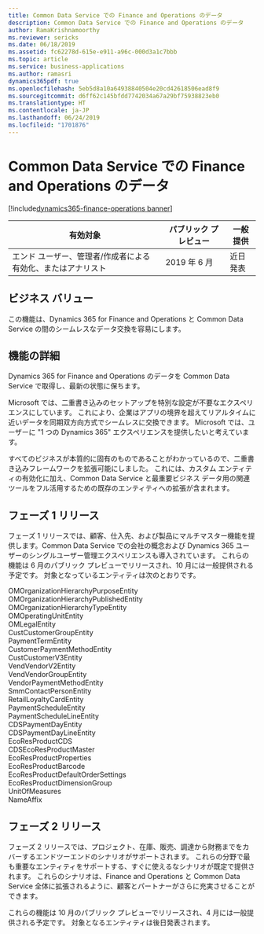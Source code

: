 ```yaml
---
title: Common Data Service での Finance and Operations のデータ
description: Common Data Service での Finance and Operations のデータ
author: RamaKrishnamoorthy
ms.reviewer: sericks
ms.date: 06/18/2019
ms.assetid: fc62278d-615e-e911-a96c-000d3a1c7bbb
ms.topic: article
ms.service: business-applications
ms.author: ramasri
dynamics365pdf: true
ms.openlocfilehash: 5eb5d8a10a64938840504e20cd42618506ead8f9
ms.sourcegitcommit: d6ff62c145bfdd7742034a67a29bf75938823eb0
ms.translationtype: HT
ms.contentlocale: ja-JP
ms.lasthandoff: 06/24/2019
ms.locfileid: "1701876"
---
```

# <a name="finance-and-operations-data-in-common-data-service"></a>Common Data Service での Finance and Operations のデータ
[!include[dynamics365-finance-operations banner](../includes/dynamics365-finance-operations.md)]

| 有効対象    |  パブリック プレビュー | 一般提供 | 
| ---------- | ---------- |---------- |
|エンド ユーザー、管理者/作成者による有効化、またはアナリスト|2019 年 6 月| 近日発表|


## <a name="business-value"></a>ビジネス バリュー
<!-- bv start -->
この機能は、Dynamics 365 for Finance and Operations と Common Data Service の間のシームレスなデータ交換を容易にします。
<!-- bv end -->



## <a name="feature-details"></a>機能の詳細
<!--feature detail start -->
Dynamics 365 for Finance and Operations のデータを Common Data Service で取得し、最新の状態に保ちます。 

Microsoft では、二重書き込みのセットアップを特別な設定が不要なエクスペリエンスにしています。 これにより、企業はアプリの境界を超えてリアルタイムに近いデータを同期双方向方式でシームレスに交換できます。 Microsoft では、ユーザーに "1 つの Dynamics 365" エクスペリエンスを提供したいと考えています。 

すべてのビジネスが本質的に固有のものであることがわかっているので、二重書き込みフレームワークを拡張可能にしました。 これには、カスタム エンティティの有効化に加え、Common Data Service と最重要ビジネス データ用の関連ツールをフル活用するための既存のエンティティへの拡張が含まれます。

<!--note from editor: Confirming that the terms "Phase 1 and Phase 2 still work, given the new naming of release "2019 release wave 2".   -->

## <a name="phase-1-release"></a>フェーズ 1 リリース
フェーズ 1 リリースでは、顧客、仕入先、および製品にマルチマスター機能を提供します。Common Data Service での会社の概念および Dynamics 365 ユーザーのシングルユーザー管理エクスペリエンスも導入されています。 これらの機能は 6 月のパブリック プレビューでリリースされ、10 月には一般提供される予定です。 対象となっているエンティティは次のとおりです。 

OMOrganizationHierarchyPurposeEntity</br>
OMOrganizationHierarchyPublishedEntity</br>
OMOrganizationHierarchyTypeEntity</br>
OMOperatingUnitEntity</br>
OMLegalEntity</br>
CustCustomerGroupEntity</br>
PaymentTermEntity</br>
CustomerPaymentMethodEntity</br>
CustCustomerV3Entity</br>
VendVendorV2Entity</br>
VendVendorGroupEntity</br>
VendorPaymentMethodEntity</br>
SmmContactPersonEntity</br>
RetailLoyaltyCardEntity</br>
PaymentScheduleEntity</br>
PaymentScheduleLineEntity</br>
CDSPaymentDayEntity</br>
CDSPaymentDayLineEntity</br>
EcoResProductCDS</br>
CDSEcoResProductMaster</br>
EcoResProductProperties</br>
EcoResProductBarcode</br>
EcoResProductDefaultOrderSettings</br>
EcoResProductDimensionGroup</br>
UnitOfMeasures</br>
NameAffix

## <a name="phase-2-release"></a>フェーズ 2 リリース
フェーズ 2 リリースでは、プロジェクト、在庫、販売、調達から財務までをカバーするエンドツーエンドのシナリオがサポートされます。 これらの分野で最も重要なエンティティをサポートする、すぐに使えるなシナリオが既定で提供されます。 これらのシナリオは、Finance and Operations と Common Data Service 全体に拡張されるように、顧客とパートナーがさらに充実させることができます。 

これらの機能は 10 月のパブリック プレビューでリリースされ、4 月には一般提供される予定です。 対象となるエンティティは後日発表されます。
<!--feature detail end -->










